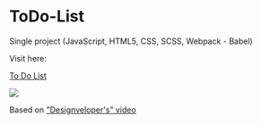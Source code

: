 # ToDo-List

Single project (JavaScript, HTML5, CSS, SCSS, Webpack - Babel)

Visit here:

<a href="https://magdry.github.io/ToDo-List/">To Do List</a>

<img src="http://magdry.pl/images/todo.jpg"/>

Based on <a href="https://www.youtube.com/watch?v=xftwxA_vIxI">"Designveloper's" video</a>


